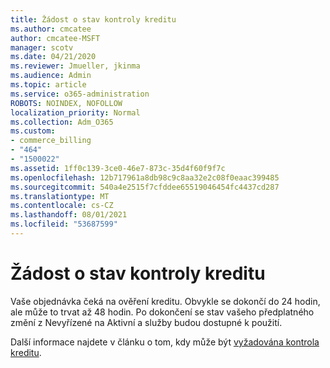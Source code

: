 ```yaml
---
title: Žádost o stav kontroly kreditu
ms.author: cmcatee
author: cmcatee-MSFT
manager: scotv
ms.date: 04/21/2020
ms.reviewer: Jmueller, jkinma
ms.audience: Admin
ms.topic: article
ms.service: o365-administration
ROBOTS: NOINDEX, NOFOLLOW
localization_priority: Normal
ms.collection: Adm_O365
ms.custom:
- commerce_billing
- "464"
- "1500022"
ms.assetid: 1ff0c139-3ce0-46e7-873c-35d4f60f9f7c
ms.openlocfilehash: 12b717961a8db98c9c8aa32e2c08f0eaac399485
ms.sourcegitcommit: 540a4e2515f7cfddee65519046454fc4437cd287
ms.translationtype: MT
ms.contentlocale: cs-CZ
ms.lasthandoff: 08/01/2021
ms.locfileid: "53687599"
---
```

# <a name="credit-check-status-request"></a>Žádost o stav kontroly kreditu

Vaše objednávka čeká na ověření kreditu. Obvykle se dokončí do 24 hodin, ale může to trvat až 48 hodin. Po dokončení se stav vašeho předplatného změní z Nevyřízené na Aktivní a služby budou dostupné k použití.

Další informace najdete v článku o tom, kdy může být [vyžadována kontrola kreditu](/microsoft-365/commerce/billing-and-payments/pay-for-your-subscription#pay-by-invoice-check-or-eft).
